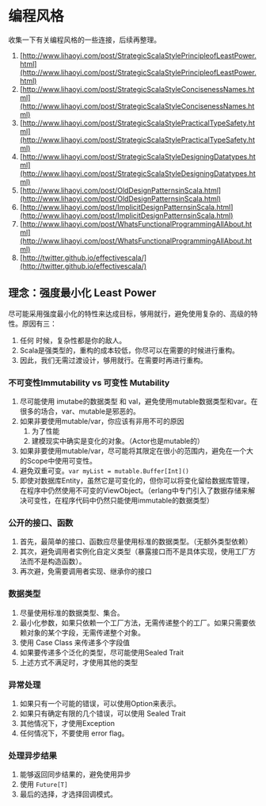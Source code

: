 # 编程风格

收集一下有关编程风格的一些连接，后续再整理。

1. [http://www.lihaoyi.com/post/StrategicScalaStylePrincipleofLeastPower.html](http://www.lihaoyi.com/post/StrategicScalaStylePrincipleofLeastPower.html)
2. [http://www.lihaoyi.com/post/StrategicScalaStyleConcisenessNames.html](http://www.lihaoyi.com/post/StrategicScalaStyleConcisenessNames.html)
3. [http://www.lihaoyi.com/post/StrategicScalaStylePracticalTypeSafety.html](http://www.lihaoyi.com/post/StrategicScalaStylePracticalTypeSafety.html)
4. [http://www.lihaoyi.com/post/StrategicScalaStyleDesigningDatatypes.html](http://www.lihaoyi.com/post/StrategicScalaStyleDesigningDatatypes.html)
5. [http://www.lihaoyi.com/post/OldDesignPatternsinScala.html](http://www.lihaoyi.com/post/OldDesignPatternsinScala.html)
6. [http://www.lihaoyi.com/post/ImplicitDesignPatternsinScala.html](http://www.lihaoyi.com/post/ImplicitDesignPatternsinScala.html)
7. [http://www.lihaoyi.com/post/WhatsFunctionalProgrammingAllAbout.html](http://www.lihaoyi.com/post/WhatsFunctionalProgrammingAllAbout.html)
8. [http://twitter.github.io/effectivescala/](http://twitter.github.io/effectivescala/)

## 理念：强度最小化 Least Power

尽可能采用强度最小化的特性来达成目标，够用就行，避免使用复杂的、高级的特性。原因有三：

1. 任何 时候，复杂性都是你的敌人。
2. Scala是强类型的，重构的成本较低，你尽可以在需要的时候进行重构。
3. 因此，我们无需过渡设计，够用就行。在需要时再进行重构。

### 不可变性Immutability vs 可变性 Mutability

1. 尽可能使用 imutabe的数据类型 和 val，避免使用mutable数据类型和var。在很多的场合，var、mutable是邪恶的。
2. 如果非要使用mutable/var，你应该有非用不可的原因
   1. 为了性能
   2. 建模现实中确实是变化的对象。（Actor也是mutable的）
3. 如果非要使用mutable/var，尽可能将其限定在很小的范围内，避免在一个大的Scope中使用可变性。
4. 避免双重可变。`var myList = mutable.Buffer[Int]()`
5. 即使对数据库Entity，虽然它是可变化的，但你可以将变化留给数据库管理，在程序中仍然使用不可变的ViewObject。（erlang中专门引入了数据存储来解决可变性，在程序代码中仍然只能使用immutable的数据类型）

### 公开的接口、函数

1. 首先，最简单的接口、函数应尽量使用标准的数据类型。（无额外类型依赖）
2. 其次，避免调用者实例化自定义类型（暴露接口而不是具体实现，使用工厂方法而不是构造函数）。
3. 再次避，免需要调用者实现、继承你的接口

### 数据类型

1. 尽量使用标准的数据类型、集合。
2. 最小化参数，如果只依赖一个工厂方法，无需传递整个的工厂。如果只需要依赖对象的某个字段，无需传递整个对象。
3. 使用 Case Class 来传递多个字段值
4. 如果要传递多个泛化的类型，尽可能使用Sealed Trait
5. 上述方式不满足时，才使用其他的类型

### 异常处理

1. 如果只有一个可能的错误，可以使用Option来表示。
2. 如果只有确定有限的几个错误，可以使用 Sealed Trait
3. 其他情况下，才使用Exception
4. 任何情况下，不要使用 error flag。

### 处理异步结果

1. 能够返回同步结果的，避免使用异步
2. 使用 `Future[T]`
3. 最后的选择，才选择回调模式。





